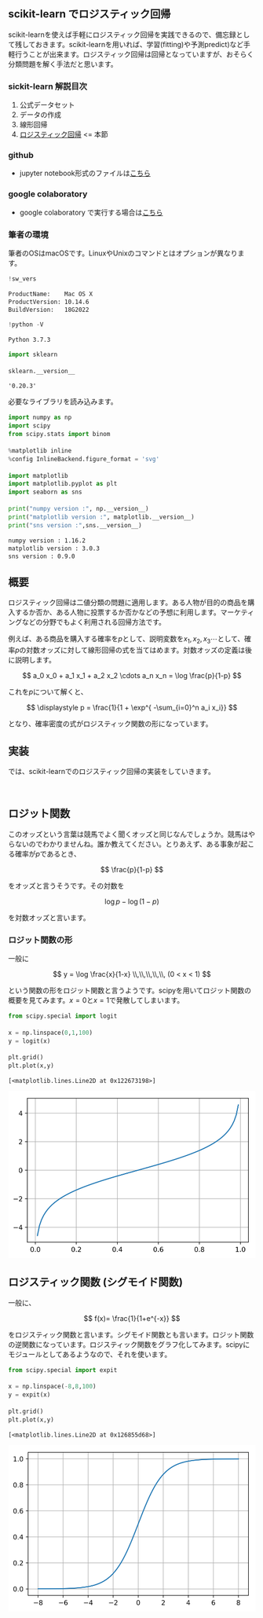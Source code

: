 
## scikit-learn でロジスティック回帰

scikit-learnを使えば手軽にロジスティック回帰を実践できるので、備忘録として残しておきます。scikit-learnを用いれば、学習(fitting)や予測predict)など手軽行うことが出来ます。ロジスティック回帰は回帰となっていますが、おそらく分類問題を解く手法だと思います。

### sickit-learn 解説目次

1. 公式データセット
2. データの作成
3. 線形回帰
4. [ロジスティック回帰](/article/library/sklearn/logistic_regression/) <= 本節

### github
- jupyter notebook形式のファイルは[こちら](https://github.com/hiroshi0530/wa-src/blob/master/article/library/sklearn/logistic_regression/lr_nb.ipynb)

### google colaboratory
- google colaboratory で実行する場合は[こちら](https://colab.research.google.com/github/hiroshi0530/wa-src/blob/master/article/library/sklearn/logistic_regression/lr_nb.ipynb)

### 筆者の環境
筆者のOSはmacOSです。LinuxやUnixのコマンドとはオプションが異なります。


```python
!sw_vers
```

    ProductName:	Mac OS X
    ProductVersion:	10.14.6
    BuildVersion:	18G2022



```python
!python -V
```

    Python 3.7.3



```python
import sklearn

sklearn.__version__
```




    '0.20.3'



必要なライブラリを読み込みます。


```python
import numpy as np
import scipy
from scipy.stats import binom

%matplotlib inline
%config InlineBackend.figure_format = 'svg'

import matplotlib
import matplotlib.pyplot as plt
import seaborn as sns

print("numpy version :", np.__version__)
print("matplotlib version :", matplotlib.__version__)
print("sns version :",sns.__version__)
```

    numpy version : 1.16.2
    matplotlib version : 3.0.3
    sns version : 0.9.0


## 概要

ロジスティック回帰は二値分類の問題に適用します。ある人物が目的の商品を購入するか否か、ある人物に投票するか否かなどの予想に利用します。マーケティングなどの分野でもよく利用される回帰方法です。

例えば、ある商品を購入する確率を$p$として、説明変数を$x_1,x_2,x_3 \cdots$として、確率$p$の対数オッズに対して線形回帰の式を当てはめます。対数オッズの定義は後に説明します。


$$
a_0 x_0 + a_1 x_1 + a_2 x_2 \cdots a_n x_n = \log \frac{p}{1-p}
$$

これを$p$について解くと、

$$
\displaystyle p = \frac{1}{1 + \exp^{ -\sum_{i=0}^n a_i x_i}}
$$

となり、確率密度の式がロジスティック関数の形になっています。


## 実装

では、scikit-learnでのロジスティック回帰の実装をしていきます。


```python



```

## ロジット関数

このオッズという言葉は競馬でよく聞くオッズと同じなんでしょうか。競馬はやらないのでわかりませんね。誰か教えてください。とりあえず、ある事象が起こる確率が$p$であるとき、

$$
\frac{p}{1-p}
$$

をオッズと言うそうです。その対数を

$$
\log p - \log(1-p)
$$

を対数オッズと言います。

### ロジット関数の形
一般に

$$
y = \log \frac{x}{1-x} \\,\\,\\,\\,\\, (0 < x < 1)
$$

という関数の形をロジット関数と言うようです。scipyを用いてロジット関数の概要を見てみます。$x=0$と$x=1$で発散してしまいます。


```python
from scipy.special import logit

x = np.linspace(0,1,100)
y = logit(x)

plt.grid()
plt.plot(x,y)
```




    [<matplotlib.lines.Line2D at 0x122673198>]




![svg](lr_nb_files/lr_nb_9_1.svg)


## ロジスティック関数 (シグモイド関数)

一般に、

$$
f(x)= \frac{1}{1+e^{-x}}
$$

をロジスティック関数と言います。シグモイド関数とも言います。ロジット関数の逆関数になっています。ロジスティック関数をグラフ化してみます。scipyにモジュールとしてあるようなので、それを使います。


```python
from scipy.special import expit

x = np.linspace(-8,8,100)
y = expit(x)

plt.grid()
plt.plot(x,y)
```




    [<matplotlib.lines.Line2D at 0x126855d68>]




![svg](lr_nb_files/lr_nb_11_1.svg)

